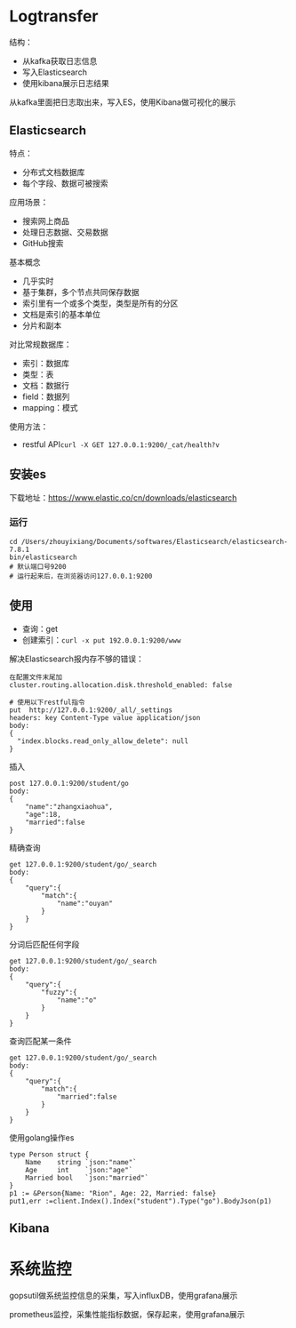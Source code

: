 # Logtransfer
结构：

* 从kafka获取日志信息
* 写入Elasticsearch
* 使用kibana展示日志结果


从kafka里面把日志取出来，写入ES，使用Kibana做可视化的展示
## Elasticsearch
特点：

* 分布式文档数据库
* 每个字段、数据可被搜索

应用场景：

* 搜索网上商品
* 处理日志数据、交易数据
* GitHub搜索

基本概念

* 几乎实时
* 基于集群，多个节点共同保存数据
* 索引里有一个或多个类型，类型是所有的分区
* 文档是索引的基本单位
* 分片和副本

对比常规数据库：

* 索引：数据库
* 类型：表
* 文档：数据行
* field：数据列
* mapping：模式

使用方法：

* restful API```curl -X GET 127.0.0.1:9200/_cat/health?v```

## 安装es
下载地址：https://www.elastic.co/cn/downloads/elasticsearch

### 运行
```
cd /Users/zhouyixiang/Documents/softwares/Elasticsearch/elasticsearch-7.8.1
bin/elasticsearch
# 默认端口号9200
# 运行起来后，在浏览器访问127.0.0.1:9200
```
## 使用

* 查询：get
* 创建索引：```curl -x put 192.0.0.1:9200/www```

解决Elasticsearch报内存不够的错误：

```
在配置文件末尾加
cluster.routing.allocation.disk.threshold_enabled: false

# 使用以下restful指令
put  http://127.0.0.1:9200/_all/_settings
headers: key Content-Type value application/json
body: 
{
  "index.blocks.read_only_allow_delete": null
}
```

插入

```
post 127.0.0.1:9200/student/go
body:
{
	"name":"zhangxiaohua",
	"age":18,
	"married":false
} 
```
精确查询

```
get 127.0.0.1:9200/student/go/_search
body: 
{
	"query":{
		"match":{
			"name":"ouyan"
		}
	}
}
```
分词后匹配任何字段

```
get 127.0.0.1:9200/student/go/_search
body: 
{
	"query":{
		"fuzzy":{
			"name":"o"
		}
	}
}
```

查询匹配某一条件

```
get 127.0.0.1:9200/student/go/_search
body: 
{
	"query":{
		"match":{
			"married":false
		}
	}
}
```
使用golang操作es

```
type Person struct {
	Name    string `json:"name"`
	Age     int    `json:"age"`
	Married bool   `json:"married"`
}
p1 := &Person{Name: "Rion", Age: 22, Married: false}
put1,err :=client.Index().Index("student").Type("go").BodyJson(p1)
```

## Kibana
# 系统监控
gopsutil做系统监控信息的采集，写入influxDB，使用grafana展示

prometheus监控，采集性能指标数据，保存起来，使用grafana展示
